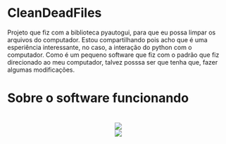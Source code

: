# CleanDeadFiles
Projeto que fiz com a biblioteca pyautogui, para que eu possa limpar os arquivos do computador. 
Estou compartilhando pois acho que é uma esperiência interessante, no caso, a interação do python com o computador.
Como é um pequeno software que fiz com o padrão que fiz direcionado ao meu computador, talvez posssa ser que tenha que, fazer algumas modificações.


<h1>Sobre o software funcionando<h1>

<div align="center">
<img src=https://user-images.githubusercontent.com/101984333/190532370-f41e7a46-b8f9-4c54-9424-d71afabc4cf7.png>
</div>

<div align="center">
<img src=https://user-images.githubusercontent.com/101984333/190532375-4bbee53c-e2c4-48cc-a31b-ea2f8772b7a4.png>
</div>

